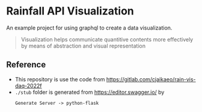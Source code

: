 # Rainfall API Visualization

An example project for using graphql to create a data visualization.
> Visualization helps communicate quantitive contents more effectively by means of abstraction and visual representation

## Reference  
- This repository is use the code from https://gitlab.com/cjaikaeo/rain-vis-daq-2022f
- `./stub` folder is generated from https://editor.swagger.io/ by 
  ```
  Generate Server -> python-flask
  ```

